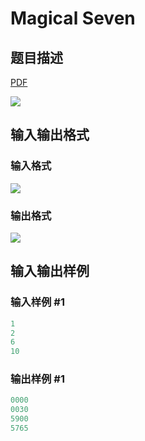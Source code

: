 # Magical Seven

## 题目描述

[problemUrl]: https://uva.onlinejudge.org/index.php?option=com_onlinejudge&Itemid=8&category=24&page=show_problem&problem=2251

[PDF](https://uva.onlinejudge.org/external/112/p11276.pdf)

![](https://cdn.luogu.com.cn/upload/vjudge_pic/UVA11276/8b4016fb783cdea1bda224c0dbc0b9619661b667.png)

## 输入输出格式

### 输入格式

![](https://cdn.luogu.com.cn/upload/vjudge_pic/UVA11276/9551672952a6646574568c6ee4d9c7f3b0f3349c.png)

### 输出格式

![](https://cdn.luogu.com.cn/upload/vjudge_pic/UVA11276/4afa781cb6901fbdb8a82e04ad6dfea88ae9f017.png)

## 输入输出样例

### 输入样例 #1

```cpp
1
2
6
10
```


### 输出样例 #1

```cpp
0000
0030
5900
5765
```


